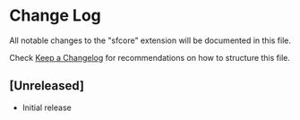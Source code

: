 # Change Log

All notable changes to the "sfcore" extension will be documented in this file.

Check [Keep a Changelog](http://keepachangelog.com/) for recommendations on how to structure this file.

## [Unreleased]

- Initial release